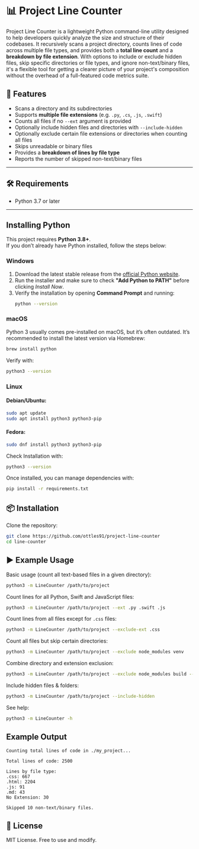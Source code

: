 # 📊 Project Line Counter

Project Line Counter is a lightweight Python command-line utility designed to help developers quickly analyze the size and structure of their codebases. It recursively scans a project directory, counts lines of code across multiple file types, and provides both a **total line count** and a **breakdown by file extension**. With options to include or exclude hidden files, skip specific directories or file types, and ignore non-text/binary files, it's a flexible tool for getting a clearer picture of your project's composition without the overhead of a full-featured code metrics suite.

## 🚀 Features

- Scans a directory and its subdirectories
- Supports **multiple file extensions** (e.g. `.py`, `.cs`, `.js`, `.swift`)
- Counts all files if no `--ext` argument is provided
- Optionally include hidden files and directories with `--include-hidden`
- Optionally exclude certain file extensions or directories when counting all files
- Skips unreadable or binary files
- Provides a **breakdown of lines by file type**
- Reports the number of skipped non-text/binary files

---

## 🛠️ Requirements

- Python 3.7 or later

---

## Installing Python

This project requires **Python 3.8+**.  
If you don’t already have Python installed, follow the steps below:

### Windows

1. Download the latest stable release from the [official Python website](https://www.python.org/downloads/).
2. Run the installer and make sure to check **"Add Python to PATH"** before clicking _Install Now_.
3. Verify the installation by opening **Command Prompt** and running:
   ```bash
   python --version
   ```

### macOS

Python 3 usually comes pre-installed on macOS, but it’s often outdated.
It’s recommended to install the latest version via Homebrew:

```bash
brew install python
```

Verify with:

```bash
python3 --version
```

### Linux

#### Debian/Ubuntu:

```bash
sudo apt update
sudo apt install python3 python3-pip
```

#### Fedora:

```bash
sudo dnf install python3 python3-pip
```

Check Installation with:

```bash
python3 --version
```

Once installed, you can manage dependencies with:

```bash
pip install -r requirements.txt
```

## 📦 Installation

Clone the repository:

```bash
git clone https://github.com/ottles91/project-line-counter
cd line-counter
```

## ▶️ Example Usage

Basic usage (count all text-based files in a given directory):

```bash
python3 -m LineCounter /path/to/project
```

Count lines for all Python, Swift and JavaScript files:

```bash
python3 -m LineCounter /path/to/project --ext .py .swift .js
```

Count lines from all files except for `.css` files:

```bash
python3 -m LineCounter /path/to/project --exclude-ext .css
```

Count all files but skip certain directories:

```bash
python3 -m LineCounter /path/to/project --exclude node_modules venv
```

Combine directory and extension exclusion:

```bash
python3 -m LineCounter /path/to/project --exclude node_modules build --exclude-ext .txt .json
```

Include hidden files & folders:

```bash
python3 -m LineCounter /path/to/project --include-hidden
```

See help:

```bash
python3 -m LineCounter -h
```

## Example Output

```
Counting total lines of code in ./my_project...

Total lines of code: 2500

Lines by file type:
.css: 667
.html: 2204
.js: 91
.md: 43
No Extension: 30

Skipped 10 non-text/binary files.
```

## 📜 License

MIT License. Free to use and modify.
